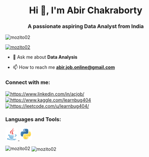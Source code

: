 <h1 align="center">Hi 👋, I'm Abir Chakraborty</h1>
<h3 align="center">A passionate aspiring Data Analyst from India</h3>

<p align="left"> <img src="https://komarev.com/ghpvc/?username=mozito02&label=Profile%20views&color=0e75b6&style=flat" alt="mozito02" /> </p>

<p align="left"> <a href="https://github.com/ryo-ma/github-profile-trophy"><img src="https://github-profile-trophy.vercel.app/?username=mozito02" alt="mozito02" /></a> </p>

- 💬 Ask me about **Data Analysis**

- 📫 How to reach me **abir.job.online@gmail.com**

<h3 align="left">Connect with me:</h3>
<p align="left">
<a href="https://linkedin.com/in/https://www.linkedin.com/in/acjob/" target="blank"><img align="center" src="https://raw.githubusercontent.com/rahuldkjain/github-profile-readme-generator/master/src/images/icons/Social/linked-in-alt.svg" alt="https://www.linkedin.com/in/acjob/" height="30" width="40" /></a>
<a href="https://kaggle.com/https://www.kaggle.com/learnbug404" target="blank"><img align="center" src="https://raw.githubusercontent.com/rahuldkjain/github-profile-readme-generator/master/src/images/icons/Social/kaggle.svg" alt="https://www.kaggle.com/learnbug404" height="30" width="40" /></a>
<a href="https://www.leetcode.com/https://leetcode.com/u/learnbug404/" target="blank"><img align="center" src="https://raw.githubusercontent.com/rahuldkjain/github-profile-readme-generator/master/src/images/icons/Social/leet-code.svg" alt="https://leetcode.com/u/learnbug404/" height="30" width="40" /></a>
</p>

<h3 align="left">Languages and Tools:</h3>
<p align="left"> <a href="https://www.java.com" target="_blank" rel="noreferrer"> <img src="https://raw.githubusercontent.com/devicons/devicon/master/icons/java/java-original.svg" alt="java" width="40" height="40"/> </a> <a href="https://www.python.org" target="_blank" rel="noreferrer"> <img src="https://raw.githubusercontent.com/devicons/devicon/master/icons/python/python-original.svg" alt="python" width="40" height="40"/> </a> </p>

<p><img align="left" src="https://github-readme-stats.vercel.app/api/top-langs?username=mozito02&show_icons=true&locale=en&layout=compact" alt="mozito02" /></p>

<p>&nbsp;<img align="center" src="https://github-readme-stats.vercel.app/api?username=mozito02&show_icons=true&locale=en" alt="mozito02" /></p>
